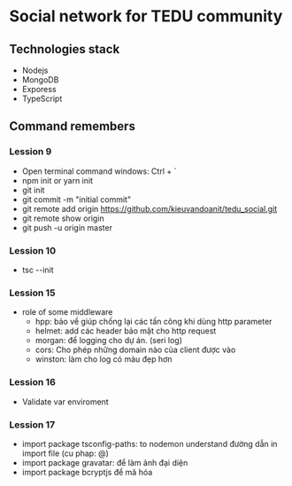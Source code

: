 # Social network for TEDU community


## Technologies stack
- Nodejs
- MongoDB
- Exporess
- TypeScript
## Command remembers
### Lession 9
- Open terminal command windows: Ctrl + `
- npm init or yarn init
- git init
- git commit -m "initial commit"
- git remote add origin https://github.com/kieuvandoanit/tedu_social.git
- git remote show origin
- git push -u origin master
### Lession 10
- tsc --init 
### Lession 15
- role of some middleware
    - hpp: bảo về giúp chống lại các tấn công khi dùng http parameter
    - helmet: add các header bảo mật cho http request
    - morgan: để logging cho dự án. (seri log)
    - cors: Cho phép những domain nào của client được vào
    - winston: làm cho log có màu đẹp hơn
### Lession 16
- Validate var enviroment

### Lession 17
- import package tsconfig-paths: to nodemon understand đường dẫn  in import file (cu phap: @)
- import package gravatar: để làm ảnh đại diện 
- import package bcryptjs để mã hóa